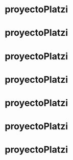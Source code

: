 # proyectoPlatzi
# proyectoPlatzi
# proyectoPlatzi
# proyectoPlatzi
# proyectoPlatzi
# proyectoPlatzi
# proyectoPlatzi
